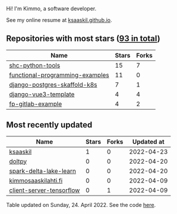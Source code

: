 Hi! I'm Kimmo, a software developer.

See my online resume at [ksaaskil.github.io](https://ksaaskil.github.io).

<!-- repositories starts -->

## Repositories with most stars ([93 in total](https://github.com/ksaaskil?tab=repositories))
| Name        | Stars           | Forks  |
| ------------- |-------------| -----|
|[shc-python-tools](https://github.com/ksaaskil/shc-python-tools)|15|7
|[functional-programming-examples](https://github.com/ksaaskil/functional-programming-examples)|11|0
|[django-postgres-skaffold-k8s](https://github.com/ksaaskil/django-postgres-skaffold-k8s)|7|1
|[django-vue3-template](https://github.com/ksaaskil/django-vue3-template)|4|4
|[fp-gitlab-example](https://github.com/ksaaskil/fp-gitlab-example)|4|2

<!-- repositories ends -->
<!-- recent_repositories starts -->

## Most recently updated
| Name        | Stars           | Forks  | Updated at
| ------------- |-------------| -----|-----|
|[ksaaskil](https://github.com/ksaaskil/ksaaskil)|1|0|2022-04-23
|[doltpy](https://github.com/ksaaskil/doltpy)|0|0|2022-04-20
|[spark-delta-lake-learn](https://github.com/ksaaskil/spark-delta-lake-learn)|0|0|2022-04-20
|[kimmosaaskilahti.fi](https://github.com/ksaaskil/kimmosaaskilahti.fi)|0|0|2022-04-09
|[client-server-tensorflow](https://github.com/ksaaskil/client-server-tensorflow)|0|1|2022-04-09

<!-- recent_repositories ends -->
<!-- updated_at starts -->
Table updated on Sunday, 24. April 2022. See the code [here](https://github.com/ksaaskil/ksaaskil).
<!-- updated_at ends -->
